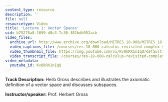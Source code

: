 ```yaml
---
content_type: resource
description: ''
file: null
resourcetype: Video
title: 'Lecture 1: Vector Spaces'
uid: b75278a8-1699-d8c3-7c30-382bdb952acb
video_files:
  archive_url: http://www.archive.org/download/MITRES.18-008/MITRES_18-008_Part3_lec1_300k.mp4
  video_captions_file: /courses/res-18-008-calculus-revisited-complex-variables-differential-equations-and-linear-algebra-fall-2011/06c9fd8adad15a98a3ac51b2f60c61a3_KvQkRX1nIqQ.vtt
  video_thumbnail_file: https://img.youtube.com/vi/KvQkRX1nIqQ/default.jpg
  video_transcript_file: /courses/res-18-008-calculus-revisited-complex-variables-differential-equations-and-linear-algebra-fall-2011/cabbd43bab95ad7da7c49019d89673ea_KvQkRX1nIqQ.pdf
video_metadata:
  youtube_id: KvQkRX1nIqQ
---
```


**Track Description:** Herb Gross describes and illustrates the axiomatic definition of a vector space and discusses subspaces.

**Instructor/speaker:** Prof. Herbert Gross